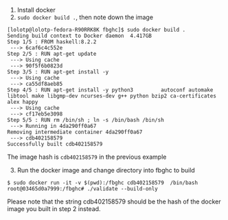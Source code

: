 1. Install docker
2. `sudo docker build .`, then note down the image
```
[lolotp@lolotp-fedora-R90RRK8K fbghc]$ sudo docker build .
Sending build context to Docker daemon  4.417GB
Step 1/5 : FROM haskell:8.2.2
 ---> 6caf6c4c552e
Step 2/5 : RUN apt-get update
 ---> Using cache
 ---> 90f5f6b0823d
Step 3/5 : RUN apt-get install -y
 ---> Using cache
 ---> ca55df8aeb85
Step 4/5 : RUN apt-get install -y python3         autoconf automake libtool make libgmp-dev ncurses-dev g++ python bzip2 ca-certificates         alex happy
 ---> Using cache
 ---> cf17eb5e3098
Step 5/5 : RUN rm /bin/sh ; ln -s /bin/bash /bin/sh
 ---> Running in 4da290ff0a67
Removing intermediate container 4da290ff0a67
 ---> cdb402158579
Successfully built cdb402158579
```
The image hash is `cdb402158579` in the previous example

3. Run the docker image and change directory into fbghc to build
```
$ sudo docker run -it -v $(pwd):/fbghc cdb402158579  /bin/bash
root@03465d0a7999:/fbghc# ./validate --build-only
```
Please note that the string cdb402158579 should be the hash of the docker image you built in step 2 instead.
